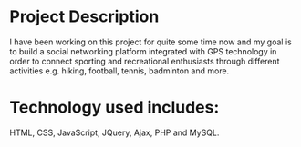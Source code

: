 # Project Description
I have been working on this project for quite some time now and my goal is to build a social networking platform 
integrated with GPS technology in order to connect sporting and recreational enthusiasts through different activities 
e.g. hiking, football, tennis, badminton and more.

# Technology used includes:
HTML, CSS, JavaScript, JQuery, Ajax, PHP and MySQL.

